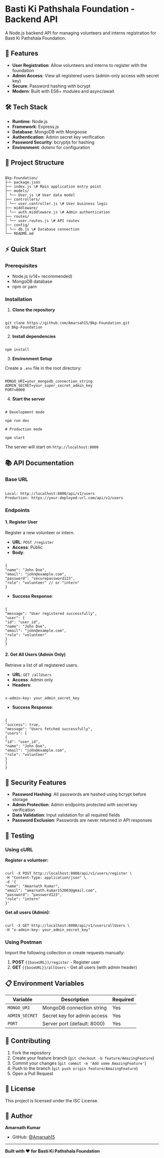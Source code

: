 # Basti Ki Pathshala Foundation - Backend API

A Node.js backend API for managing volunteers and interns registration for Basti Ki Pathshala Foundation.

## 🚀 Features

- **User Registration**: Allow volunteers and interns to register with the foundation
- **Admin Access**: View all registered users (admin-only access with secret key)
- **Secure**: Password hashing with bcrypt
- **Modern**: Built with ES6+ modules and async/await

## 🛠️ Tech Stack

- **Runtime**: Node.js
- **Framework**: Express.js
- **Database**: MongoDB with Mongoose
- **Authentication**: Admin secret key verification
- **Password Security**: bcryptjs for hashing
- **Environment**: dotenv for configuration

## 📁 Project Structure
```

Bkp-Foundation/
├── package.json
├── index.js \# Main application entry point
├── models/
│ └── User.js \# User data model
├── controllers/
│ └── user.controller.js \# User business logic
├── middleware/
│ └── auth.middleware.js \# Admin authentication
├── routes/
│ └── user.routes.js \# API routes
├── config/
│ └── db.js \# Database connection
└── README.md

```

## ⚡ Quick Start

### Prerequisites

- Node.js (v14+ recommended)
- MongoDB database
- npm or yarn

### Installation

1. **Clone the repository**
```

git clone https://github.com/Amarsah15/Bkp-Foundation.git
cd Bkp-Foundation

```

2. **Install dependencies**
```

npm install

```

3. **Environment Setup**

Create a `.env` file in the root directory:
```

MONGO_URI=your_mongodb_connection_string
ADMIN_SECRET=your_super_secret_admin_key
PORT=8000

```

4. **Start the server**
```

# Development mode

npm run dev

# Production mode

npm start

```

The server will start on `http://localhost:8000`

## 📚 API Documentation

### Base URL
```

Local: http://localhost:8000/api/v1/users
Production: https://your-deployed-url.com/api/v1/users

```

### Endpoints

#### 1. Register User
Register a new volunteer or intern.

- **URL**: `POST /register`
- **Access**: Public
- **Body**:
```

{
"name": "John Doe",
"email": "john@example.com",
"password": "securepassword123",
"role": "volunteer" // or "intern"
}

```
- **Success Response**:
```

{
"message": "User registered successfully",
"user": {
"id": "user_id",
"name": "John Doe",
"email": "john@example.com",
"role": "volunteer"
}
}

```

#### 2. Get All Users (Admin Only)
Retrieve a list of all registered users.

- **URL**: `GET /allUsers`
- **Access**: Admin only
- **Headers**:
```

x-admin-key: your_admin_secret_key

```
- **Success Response**:
```

{
"success": true,
"message": "Users fetched successfully",
"users": [
{
"id": "user_id",
"name": "John Doe",
"email": "john@example.com",
"role": "volunteer"
}
]
}

```

## 🔐 Security Features

- **Password Hashing**: All passwords are hashed using bcrypt before storage
- **Admin Protection**: Admin endpoints protected with secret key verification
- **Data Validation**: Input validation for all required fields
- **Password Exclusion**: Passwords are never returned in API responses

## 🧪 Testing

### Using cURL

**Register a volunteer:**
```

curl -X POST http://localhost:8000/api/v1/users/register \
-H "Content-Type: application/json" \
-d '{
"name": "Amarnath Kumar",
"email": "amarnath.kumar152003@gmail.com",
"password": "password123",
"role": "intern"
}'

```

**Get all users (Admin):**
```

curl -X GET http://localhost:8000/api/v1/users/allUsers \
-H "x-admin-key: your_admin_secret_key"

```

### Using Postman

Import the following collection or create requests manually:

1. **POST** `{{baseURL}}/register` - Register user
2. **GET** `{{baseURL}}/allUsers` - Get all users (with admin header)

## 📋 Environment Variables

| Variable | Description | Required |
|----------|-------------|----------|
| `MONGO_URI` | MongoDB connection string | Yes |
| `ADMIN_SECRET` | Secret key for admin access | Yes |
| `PORT` | Server port (default: 8000) | Yes |

## 🤝 Contributing

1. Fork the repository
2. Create your feature branch (`git checkout -b feature/AmazingFeature`)
3. Commit your changes (`git commit -m 'Add some AmazingFeature'`)
4. Push to the branch (`git push origin feature/AmazingFeature`)
5. Open a Pull Request

## 📝 License

This project is licensed under the ISC License.

## 👤 Author

**Amarnath Kumar**
- GitHub: [@Amarsah15](https://github.com/Amarsah15)


---
**Built with ❤️ for Basti Ki Pathshala Foundation**
